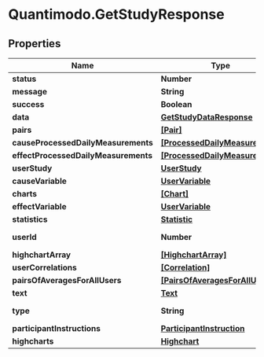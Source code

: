 # Quantimodo.GetStudyResponse

## Properties
Name | Type | Description | Notes
------------ | ------------- | ------------- | -------------
**status** | **Number** | Status code | 
**message** | **String** | Message | [optional] 
**success** | **Boolean** |  | 
**data** | [**GetStudyDataResponse**](GetStudyDataResponse.md) |  | [optional] 
**pairs** | [**[Pair]**](Pair.md) |  | [optional] 
**causeProcessedDailyMeasurements** | [**[ProcessedDailyMeasurement]**](ProcessedDailyMeasurement.md) |  | [optional] 
**effectProcessedDailyMeasurements** | [**[ProcessedDailyMeasurement]**](ProcessedDailyMeasurement.md) |  | [optional] 
**userStudy** | [**UserStudy**](UserStudy.md) |  | [optional] 
**causeVariable** | [**UserVariable**](UserVariable.md) |  | [optional] 
**charts** | [**[Chart]**](Chart.md) |  | [optional] 
**effectVariable** | [**UserVariable**](UserVariable.md) |  | [optional] 
**statistics** | [**Statistic**](Statistic.md) |  | [optional] 
**userId** | **Number** | Example: 230 | [optional] 
**highchartArray** | [**[HighchartArray]**](HighchartArray.md) |  | [optional] 
**userCorrelations** | [**[Correlation]**](Correlation.md) |  | [optional] 
**pairsOfAveragesForAllUsers** | [**[PairsOfAveragesForAllUser]**](PairsOfAveragesForAllUser.md) |  | [optional] 
**text** | [**Text**](Text.md) |  | [optional] 
**type** | **String** | Example: population | [optional] 
**participantInstructions** | [**ParticipantInstruction**](ParticipantInstruction.md) |  | [optional] 
**highcharts** | [**Highchart**](Highchart.md) |  | [optional] 


